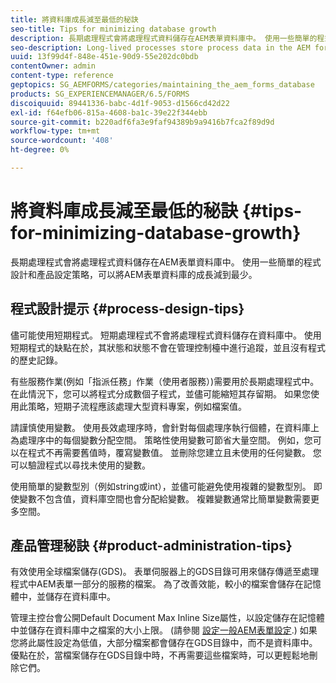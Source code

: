```yaml
---
title: 將資料庫成長減至最低的秘訣
seo-title: Tips for minimizing database growth
description: 長期處理程式會將處理程式資料儲存在AEM表單資料庫中。 使用一些簡單的程式設計和產品設定策略，可以將AEM表單資料庫的成長減到最少。
seo-description: Long-lived processes store process data in the AEM forms database. The growth of the AEM forms database can be minimized using a few easy process design and product configuration strategies.
uuid: 13f99d4f-848e-451e-90d9-55e202dc0bdb
contentOwner: admin
content-type: reference
geptopics: SG_AEMFORMS/categories/maintaining_the_aem_forms_database
products: SG_EXPERIENCEMANAGER/6.5/FORMS
discoiquuid: 89441336-babc-4d1f-9053-d1566cd42d22
exl-id: f64efb06-815a-4608-ba1c-39e22f344ebb
source-git-commit: b220adf6fa3e9faf94389b9a9416b7fca2f89d9d
workflow-type: tm+mt
source-wordcount: '408'
ht-degree: 0%

---
```


# 將資料庫成長減至最低的秘訣 {#tips-for-minimizing-database-growth}

長期處理程式會將處理程式資料儲存在AEM表單資料庫中。 使用一些簡單的程式設計和產品設定策略，可以將AEM表單資料庫的成長減到最少。

## 程式設計提示 {#process-design-tips}

儘可能使用短期程式。 短期處理程式不會將處理程式資料儲存在資料庫中。 使用短期程式的缺點在於，其狀態和狀態不會在管理控制檯中進行追蹤，並且沒有程式的歷史記錄。

有些服務作業(例如「指派任務」作業（使用者服務）)需要用於長期處理程式中。 在此情況下，您可以將程式分成數個子程式，並儘可能縮短其存留期。 如果您使用此策略，短期子流程應該處理大型資料專案，例如檔案值。

請謹慎使用變數。 使用長效處理序時，會針對每個處理序執行個體，在資料庫上為處理序中的每個變數分配空間。 策略性使用變數可節省大量空間。 例如，您可以在程式不再需要舊值時，覆寫變數值。 並刪除您建立且未使用的任何變數。 您可以驗證程式以尋找未使用的變數。

使用簡單的變數型別（例如string或int），並儘可能避免使用複雜的變數型別。 即使變數不包含值，資料庫空間也會分配給變數。 複雜變數通常比簡單變數需要更多空間。

## 產品管理秘訣 {#product-administration-tips}

有效使用全球檔案儲存(GDS)。 表單伺服器上的GDS目錄可用來儲存傳遞至處理程式中AEM表單一部分的服務的檔案。 為了改善效能，較小的檔案會儲存在記憶體中，並儲存在資料庫中。

管理主控台會公開Default Document Max Inline Size屬性，以設定儲存在記憶體中並儲存在資料庫中之檔案的大小上限。 (請參閱 [設定一般AEM表單設定](/help/forms/using/admin-help/configure-general-aem-forms-settings.md#configure-general-aem-forms-settings).) 如果您將此屬性設定為低值，大部分檔案都會儲存在GDS目錄中，而不是資料庫中。 優點在於，當檔案儲存在GDS目錄中時，不再需要這些檔案時，可以更輕鬆地刪除它們。
